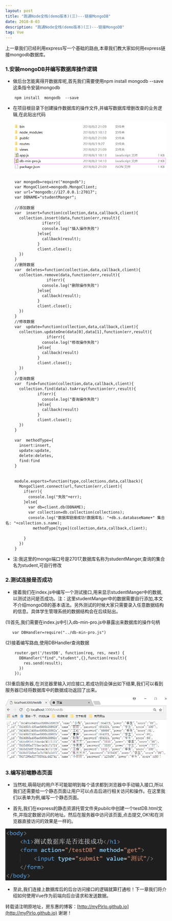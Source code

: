 ```yaml
---
layout: post
title: "跑通Node全栈(demo版本)(三)---链接MongoDB"
date: 2018-8-03 
description: "跑通Node全栈(demo版本)(三)---链接MongoDB"
tag: Vue
---   
```

   

  上一章我们已经利用express写一个基础的路由,本章我们教大家如何用express链接mongodb数据库。

### 1.安装mongoDB并编写数据库操作逻辑

* 做后台怎能离得开数据库呢,首先我们需要使用npm install  mongodb  --save  这条指令安装mongodb

```
    npm install  mongodb  --save
```

* 在项目根目录下创建操作数据库的操作文件,并编写数据库增删改查的业务逻辑,在此贴出代码

  ![](/images/posts/vue/14.png)

```
    var mongodb=require("mongodb");
    var MongoClient=mongodb.MongoClient;
    var url="mongodb://127.0.0.1:27017";
    var DBNAME="studentManger";

    //添加数据
    var  insert=function(collection,data,callback,client){
      collection.insert(data,function(err,result){
                if(err){
                console.log("插入操作失败")
              }else{
                callback(result);
              }
              client.close();	
      })
    }
    //删除数据
    var  deletes=function(collection,data,callback,client){
      collection.remove(data,function(err,result){
                  if(err){
                console.log("删除操作失败")
              }else{ 	    
                callback(result);   
              }
              client.close();	
      })
    }
    //修改数据
    var  update=function(collection,data,callback,client){
      collection.updateOne(data[0],data[1],function(err,result){
                  if(err){
                console.log("修改操作失败")
              }else{ 
                callback(result)
              }
              client.close();	
      })
    }
    //查询数据
    var  find=function(collection,data,callback,client){
      collection.find(data).toArray(function(err,result){
              if(err){
                console.log("查询操作失败")
              }else{
                callback(result)
              }
              client.close();			
      })
    }

    var  methodType={
      insert:insert,
      update:update,
      delete:deletes,
      find:find
    }


    module.exports=function(type,collections,data,callback){
      MongoClient.connect(url,function(err,client){
        if(err){
          console.log("失败"+err);
        }else{
          var db=client.db(DBNAME);
          var collection=db.collection(collections);
          console.log("数据库链接成功!数据库名: "+db.s.databaseName+" 集合名: "+collection.s.name);
            methodType[type](collection,data,callback,client);
          
        }
      })
    }
```

* 注:我这里的mongo端口号是27017,数据库名称为studentManger,查询的集合名为student,可自行修改

### 2.测试连接是否成功 

* 接着我们在index.js中编写一个测试接口,用来显示studentManger中的数据,以测试访问是否成功。注：这里studentManger中的数据需要自行添加,本文不介绍mongoDB的基本语法。另外测试的时候大家只需要录入任意数据结构的信息。具体学生管理系统的数据结构会在后续贴出。

(1)首先,我们需要在index.js中引入db-min-pro.js中暴露出来数据库的操作句柄
```
   var DBHandler=require("../db-min-pro.js")
```
(2)接着编写路由,使用DBHandler查询数据
```
    router.get('/testDB', function(req, res, next) {
      DBHandler("find","student",{},function(result){
        res.send(result);
      })
    });
```
(3)重启服务器,在浏览器里输入对应接口,若成功则会弹出如下结果,我们可以看到服务器已经将数据库中的数据成功返回了出来。

![](/images/posts/vue/15.png)

### 3.编写前端静态页面

* 当然啦,萌萌哒的用户不可能聪明到每个请求都到浏览器中手动输入接口,所以我们还需要给一个静态页面让用户可以点击后进行相关访问和操作。在这里我们以表单为例,编写一个静态页面。

* 首先,我们在express的静态资源托管文件夹pubilc中创建一个testDB.html文件,并指定数据访问的地址。然后在服务器中访问该页面,点击提交,OK!和在浏览器直接访问的效果是一样的。

![](/images/posts/vue/16.png)

* 至此,我们连接上数据库后的后台访问接口的逻辑就算打通啦！下一章我们将介绍如何使用Vue作为前端向后台请求和发送数据。


转载请注明原地址，房东惠的博客：[http://myPirlo.github.io](http://myPirlo.github.io) 谢谢！
